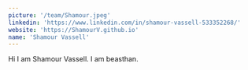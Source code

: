 ```yaml
---
picture: '/team/Shamour.jpeg'
linkedin: 'https://www.linkedin.com/in/shamour-vassell-533352268/'
website: 'https://ShamourV.github.io'
name: 'Shamour Vassell'
---
```


Hi I am Shamour Vassell. I am beasthan.